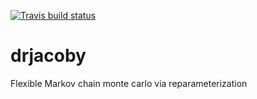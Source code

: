 [![Travis build status](https://travis-ci.org/mrc-ide/drjacoby.svg?branch=master)](https://travis-ci.org/mrc-ide/drjacoby)

# drjacoby
Flexible Markov chain monte carlo via reparameterization
